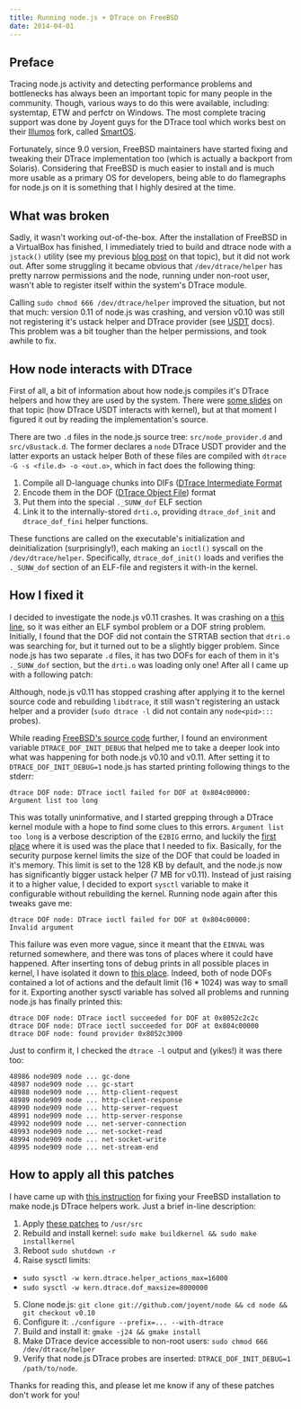 ```yaml
---
title: Running node.js + DTrace on FreeBSD
date: 2014-04-01
---
```


## Preface

Tracing node.js activity and detecting performance problems and bottlenecks
has always been an important topic for many people in the community. Though,
various ways to do this were available, including: systemtap, ETW and perfctr on
Windows. The most complete tracing support was done by Joyent guys for the
DTrace tool which works best on their [Illumos][0] fork, called [SmartOS][1].

Fortunately, since 9.0 version, FreeBSD maintainers have started fixing and
tweaking their DTrace implementation too (which is actually a backport from
Solaris). Considering that FreeBSD is much easier to install and is much
more usable as a primary OS for developers, being able to do flamegraphs for
node.js on it is something that I highly desired at the time.

## What was broken

Sadly, it wasn't working out-of-the-box. After the installation of FreeBSD in a
VirtualBox has finished, I immediately tried to build and dtrace node with a
`jstack()` utility (see my previous [blog post][2] on that topic), but it did
not work out. After some struggling it became obvious that `/dev/dtrace/helper`
has pretty narrow permissions and the node, running under non-root user, wasn't
able to register itself within the system's DTrace module.

Calling `sudo chmod 666 /dev/dtrace/helper` improved the situation, but not that
much: version 0.11 of node.js was crashing, and version v0.10 was still not
registering it's ustack helper and DTrace provider (see [USDT][3] docs). This
problem was a bit tougher than the helper permissions, and took awhile to fix.

## How node interacts with DTrace

First of all, a bit of information about how node.js compiles it's DTrace
helpers and how they are used by the system. There were [some slides][4] on that
topic (how DTrace USDT interacts with kernel), but at that moment I figured it
out by reading the implementation's source.

There are two `.d` files in the node.js source tree: `src/node_provider.d` and
`src/v8ustack.d`. The former declares a `node` DTrace USDT provider and the
latter exports an ustack helper Both of these files are compiled with
`dtrace -G -s <file.d> -o <out.o>`, which in fact does the following thing:

1. Compile all D-language chunks into DIFs ([DTrace Intermediate Format][5]
2. Encode them in the DOF ([DTrace Object File][6]) format
3. Put them into the special `._SUNW_dof` ELF section
4. Link it to the internally-stored `drti.o`, providing `dtrace_dof_init` and
   `dtrace_dof_fini` helper functions.

These functions are called on the executable's initialization and
deinitialization (surprisingly!), each making an `ioctl()` syscall on the
`/dev/dtrace/helper`. Specifically, `dtrace_dof_init()` loads and verifies the
`._SUNW_dof` section of an ELF-file and registers it with-in the kernel.

## How I fixed it

I decided to investigate the node.js v0.11 crashes. It was crashing on a
[this line][7], so it was either an ELF symbol problem or a DOF string
problem. Initially, I found that the DOF did not contain the STRTAB section
that `dtri.o` was searching for, but it turned out to be a slightly bigger
problem. Since node.js has two separate `.d` files, it has two DOFs for
each of them in it's `._SUNW_dof` section, but the `drti.o` was loading only
one! After all I came up with a following patch:

<script src="https://gist.github.com/indutny/d3fee964995eea206fb3.js"></script>

Although, node.js v0.11 has stopped crashing after applying it to the kernel
source code and rebuilding `libdtrace`, it still wasn't registering an ustack
helper and a provider (`sudo dtrace -l` did not contain any
`node<pid>:::` probes).

While reading [FreeBSD's source code][8] further, I found an environment
variable `DTRACE_DOF_INIT_DEBUG` that helped me to take a deeper look into
what was happening for both node.js v0.10 and v0.11. After setting it to
`DTRACE_DOF_INIT_DEBUG=1` node.js has started printing following things to the
stderr:

```
dtrace DOF node: DTrace ioctl failed for DOF at 0x804c00000:
Argument list too long
```

This was totally uninformative, and I started grepping through a DTrace kernel
module with a hope to find some clues to this errors. `Argument list too long`
is a verbose description of the `E2BIG` errno, and luckily the [first place][9]
where it is used was the place that I needed to fix. Basically, for the security
purpose kernel limits the size of the DOF that could be loaded in it's memory.
This limit is set to the 128 KB by default, and the node.js now has
significantly bigger ustack helper (7 MB for v0.11). Instead of just raising it
to a higher value, I decided to export `sysctl` variable to make it configurable
without rebuilding the kernel. Running node again after this tweaks gave me:

```
dtrace DOF node: DTrace ioctl failed for DOF at 0x804c00000:
Invalid argument
```

This failure was even more vague, since it meant that the `EINVAL` was returned
somewhere, and there was tons of places where it could have happened. After
inserting tons of debug prints in all possible places in kernel, I have isolated
it down to [this place][10]. Indeed, both of node DOFs contained a lot of
actions and the default limit (16 * 1024) was way to small for it. Exporting
another sysctl variable has solved all problems and running node.js has finally
printed this:

```
dtrace DOF node: DTrace ioctl succeeded for DOF at 0x8052c2c2c
dtrace DOF node: DTrace ioctl succeeded for DOF at 0x804c00000
dtrace DOF node: found provider 0x8052c3000
```

Just to confirm it, I checked the `dtrace -l` output and (yikes!) it was there
too:

```
48986 node909 node ... gc-done
48987 node909 node ... gc-start
48988 node909 node ... http-client-request
48989 node909 node ... http-client-response
48990 node909 node ... http-server-request
48991 node909 node ... http-server-response
48992 node909 node ... net-server-connection
48993 node909 node ... net-socket-read
48994 node909 node ... net-socket-write
48995 node909 node ... net-stream-end
```

## How to apply all this patches

I have came up with [this instruction][11] for fixing your FreeBSD installation
to make node.js DTrace helpers work. Just a brief in-line description:

1. Apply [these patches][11] to `/usr/src`
2. Rebuild and install kernel:
   `sudo make buildkernel && sudo make installkernel`
3. Reboot `sudo shutdown -r`
4. Raise sysctl limits:
  * `sudo sysctl -w kern.dtrace.helper_actions_max=16000`
  * `sudo sysctl -w kern.dtrace.dof_maxsize=8000000`
5. Clone node.js:
   `git clone git://github.com/joyent/node && cd node && git checkout v0.10`
6. Configure it: `./configure --prefix=... --with-dtrace`
7. Build and install it: `gmake -j24 && gmake install`
8. Make DTrace device accessible to non-root users:
   `sudo chmod 666 /dev/dtrace/helper`
9. Verify that node.js DTrace probes are inserted:
   `DTRACE_DOF_INIT_DEBUG=1 /path/to/node`.

Thanks for reading this, and please let me know if any of these patches don't
work for you!

[0]: http://wiki.illumos.org/display/illumos/illumos+Home
[1]: http://smartos.org/
[2]: /3.dtrace-ustack-helper
[3]: http://www.solarisinternals.com/wiki/index.php/DTrace_Topics_USDT#USDT
[4]: http://www.bsdcan.org/2008/schedule/attachments/60_dtrace_bsdcan.pdf
[5]: https://github.com/freebsd/freebsd/blob/3ecc6f129801776dd571d69cf9a262a97ad23968/sys/cddl/contrib/opensolaris/uts/common/sys/dtrace.h#L112
[6]: https://github.com/freebsd/freebsd/blob/3ecc6f129801776dd571d69cf9a262a97ad23968/sys/cddl/contrib/opensolaris/uts/common/sys/dtrace.h#L570
[7]: https://github.com/freebsd/freebsd/blob/4d784918edbf9aefbab5ab12e4701d3104c3ff45/cddl/contrib/opensolaris/lib/libdtrace/common/drti.c#L110
[8]: https://github.com/freebsd/freebsd/blob/4d784918edbf9aefbab5ab12e4701d3104c3ff45/cddl/contrib/opensolaris/lib/libdtrace/common/drti.c#L52
[9]: https://github.com/freebsd/freebsd/blob/3ecc6f129801776dd571d69cf9a262a97ad23968/sys/cddl/contrib/opensolaris/uts/common/dtrace/dtrace.c#L11989
[10]: https://github.com/freebsd/freebsd/blob/3ecc6f129801776dd571d69cf9a262a97ad23968/sys/cddl/contrib/opensolaris/uts/common/dtrace/dtrace.c#L12462
[11]: https://github.com/indutny/freebsd/compare/release/10.0.0...feature/10.0-dtrace-patches
